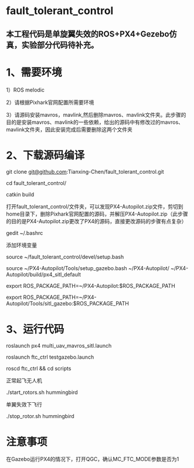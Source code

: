 # fault_tolerant_control
## 本工程代码是单旋翼失效的ROS+PX4+Gezebo仿真，实验部分代码待补充。

# 1、需要环境
1）ROS melodic

2）请根据Pixhark官网配置所需要环境

3）请源码安装mavros，mavlink,然后删除mavros、mavlink文件夹。此步骤的目的是安装mavros、mavlink的一些依赖，给出的源码中有修改过的mavros、mavlink文件夹，因此安装完成后需要删除这两个文件夹

# 2、下载源码编译
git clone git@github.com:Tianxing-Chen/fault_tolerant_control.git

cd fault_tolerant_control/

catkin build

打开fault_tolerant_control/文件夹，可以发现PX4-Autopilot.zip文件，剪切到home目录下，删除Pixhark官网配置的源码，并解压PX4-Autopilot.zip（此步骤的目的是PX4-Autopilot.zip更改了PX4的源码，直接更改源码的步骤有点复杂）

gedit ~/.bashrc

添加环境变量

source ~/fault_tolerant_control/devel/setup.bash

source ~/PX4-Autopilot/Tools/setup_gazebo.bash ~/PX4-Autopilot/ ~/PX4-Autopilot/build/px4_sitl_default

export ROS_PACKAGE_PATH=~/PX4-Autopilot:$ROS_PACKAGE_PATH

export ROS_PACKAGE_PATH=~/PX4-Autopilot/Tools/sitl_gazebo:$ROS_PACKAGE_PATH

# 3、运行代码

roslaunch px4 multi_uav_mavros_sitl.launch

roslaunch ftc_ctrl testgazebo.launch 

roscd ftc_ctrl && cd scripts

正常起飞无人机

./start_rotors.sh hummingbird

单翼失效下飞行

./stop_rotor.sh hummingbird

# 注意事项
在Gazebo运行PX4的情况下，打开QGC，确认MC_FTC_MODE参数是否为1

